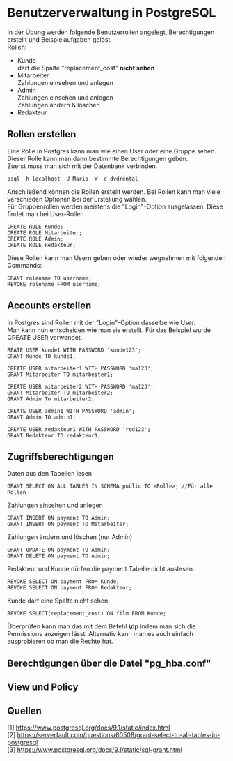 # Benutzerverwaltung in PostgreSQL

In der Übung werden folgende Benutzerrollen angelegt, Berechtigungen erstellt und Beispielaufgaben gelöst.  
Rollen:
- Kunde  
darf die Spalte "replacement_cost" __nicht sehen__
- Mitarbeiter  
Zahlungen einsehen und anlegen
- Admin  
Zahlungen einsehen und anlegen  
Zahlungen ändern & löschen
- Redakteur

## Rollen erstellen
Eine Rolle in Postgres kann man wie einen User oder eine Gruppe sehen. Dieser Rolle kann man dann bestimmte Berechtigungen geben.  
Zuerst muss man sich mit der Datenbank verbinden.

	psql -h localhost -U Mario -W -d dvdrental
Anschließend können die Rollen erstellt werden. Bei Rollen kann man viele verschieden Optionen bei der Erstellung wählen.  
Für Gruppenrollen werden meistens die "Login"-Option ausgelassen. Diese findet man bei User-Rollen.

	CREATE ROLE Kunde;
	CREATE ROLE Mitarbeiter;
	CREATE ROLE Admin;
	CREATE ROLE Redakteur;
Diese Rollen kann man Usern geben oder wieder wegnehmen mit folgenden Commands:

	GRANT rolename TO username;
	REVOKE rolename FROM username;

## Accounts erstellen
In Postgres sind Rollen mit der "Login"-Option dasselbe wie User.  
Man kann nun entscheiden wie man sie erstellt. Für das Beispiel wurde CREATE USER verwendet.

	REATE USER kunde1 WITH PASSWORD 'kunde123';
	GRANT Kunde TO kunde1;
	
	CREATE USER mitarbeiter1 WITH PASSWORD 'ma123';
	GRANT Mitarbeiter TO mitarbeiter1;
	
	CREATE USER mitarbeiter2 WITH PASSWORD 'ma123';
	GRANT Mitarbeiter TO mitarbeiter2;
	GRANT Admin To mitarbeiter2;
	
	CREATE USER admin1 WITH PASSWORD 'admin';
	GRANT Admin TO admin1;
	
	CREATE USER redakteur1 WITH PASSWORD 'red123';
	GRANT Redakteur TO redakteur1;
	
## Zugriffsberechtigungen
Daten aus den Tabellen lesen

	GRANT SELECT ON ALL TABLES IN SCHEMA public TO <Rolle>; //Für alle Rollen
Zahlungen einsehen und anlegen

	GRANT INSERT ON payment TO Admin;
	GRANT INSERT ON payment TO Mitarbeiter;
Zahlungen ändern und löschen (nur Admin)

	GRANT UPDATE ON payment TO Admin;
	GRANT DELETE ON payment TO Admin;
Redakteur und Kunde dürfen die payment Tabelle nicht auslesen.

	REVOKE SELECT ON payment FROM Kunde;
	REVOKE SELECT ON payment FROM Redakteur;
Kunde darf eine Spalte nicht sehen

	REVOKE SELECT(replacement_cost) ON film FROM Kunde;
	
Überprüfen kann man das mit dem Befehl __\dp__ indem man sich die Permissions anzeigen lässt. Alternativ kann man es auch einfach ausprobieren ob man die Rechte hat.

## Berechtigungen über die Datei "pg_hba.conf"

## View und Policy

## Quellen
[1] https://www.postgresql.org/docs/9.1/static/index.html  
[2] https://serverfault.com/questions/60508/grant-select-to-all-tables-in-postgresql  
[3] https://www.postgresql.org/docs/9.1/static/sql-grant.html  
